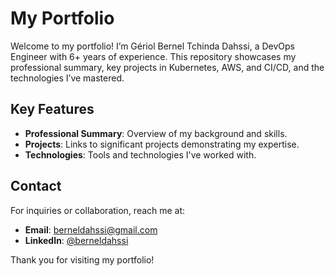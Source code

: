 # My Portfolio

Welcome to my portfolio! I’m Gériol Bernel Tchinda Dahssi, a DevOps Engineer with 6+ years of experience. This repository showcases my professional summary, key projects in Kubernetes, AWS, and CI/CD, and the technologies I’ve mastered.

## Key Features
- **Professional Summary**: Overview of my background and skills.
- **Projects**: Links to significant projects demonstrating my expertise.
- **Technologies**: Tools and technologies I've worked with.

## Contact
For inquiries or collaboration, reach me at:
- **Email**: berneldahssi@gmail.com
- **LinkedIn**: [@berneldahssi](https://linkedin.com/in/berneldahssi)

Thank you for visiting my portfolio!
